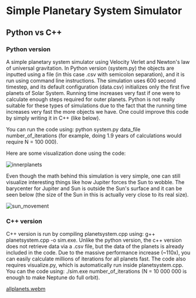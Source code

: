 # Simple Planetary System Simulator
## Python vs C++
### Python version
A simple planetary system simulator using Velocity Verlet and Newton's law of universal gravitation. In Python version (system.py) the objects are inputted using a file (in this case .csv with semicolon separation), and it is run using command line instructions. The simulation uses 600 second timestep, and its default configuration (data.csv) initializes only the first five planets of Solar System. Running time increases very fast if one were to calculate enough steps required for outer planets.  Python is not really suitable for these types of simulations due to the fact that the running time increases very fast the more objects we have. One could improve this code by
simply writing it in C++ (like below).

You can run the code using: python system.py data_file number_of_iterations (for example, doing 1.9 years of calculations would require N = 100 000).

Here are some visualization done using the code:

![innerplanets](https://github.com/user-attachments/assets/31866bd7-9638-4dbf-bab9-966bd86f5896)


Even though the math behind this simulation is very simple, one can still visualize interesting things like how Jupiter forces the Sun to wobble. The barycenter for Jupiter and Sun is outside the Sun's surface and it can be seen below (the size of the Sun in this is actually very close to its real size).


![sun_movement](https://github.com/user-attachments/assets/13300f4a-b1c9-4d9d-839b-b4fe45ef3165)

### C++ version

C++ version is run by compiling planetsystem.cpp using: g++ planetsystem.cpp -o sim.exe. Unlike the python version, the c++ version does not retrieve data via a .csv file, but the data of the planets is already included in the code. Due to the massive performance increase (~110x), you can easily calculate millions of iterations for all planets fast. 
The code also requires visualize.py, which is automatically run inside planetsystem.cpp.
You can the code using: ./sim.exe number_of_iterations (N = 10 000 000 is enough to make Neptune do full orbit).


[allplanets.webm](https://github.com/user-attachments/assets/12465243-1dc6-42a7-a859-ba03a6e0fea6)
